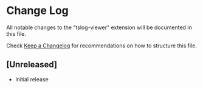 # Change Log

All notable changes to the "tslog-viewer" extension will be documented in this file.

Check [Keep a Changelog](http://keepachangelog.com/) for recommendations on how to structure this file.

## [Unreleased]

- Initial release